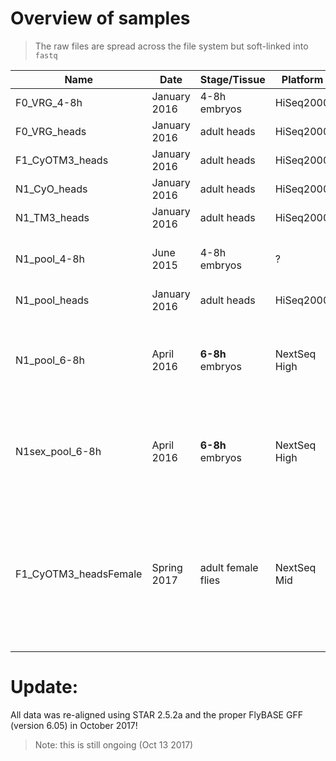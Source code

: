 # Overview of samples

> The raw files are spread across the file system but soft-linked into `fastq`

Name | Date | Stage/Tissue | Platform | Description
---  | ---  | ---          | ---      | ---
F0_VRG_4-8h     | January 2016 | 4-8h embryos     | HiSeq2000 |
F0_VRG_heads    | January 2016 | adult heads      | HiSeq2000 |
F1_CyOTM3_heads | January 2016 | adult heads      | HiSeq2000 |
N1_CyO_heads    | January 2016 | adult heads      | HiSeq2000 |
N1_TM3_heads    | January 2016 | adult heads      | HiSeq2000 |
N1_pool_4-8h    | June 2015    | 4-8h embryos     | ? | Initial high-cov embryonic RNA
N1_pool_heads   | January 2016 | adult heads      | HiSeq2000 | 
N1_pool_6-8h    | April 2016   | **6-8h** embryos | NextSeq High | Later time point + hand-picking of only fertilized eggs
N1sex_pool_6-8h | April 2016   | **6-8h** embryos | NextSeq High | Same as above, but with **male virginizers** and **female balancer** flies
F1_CyOTM3_headsFemale | Spring 2017 | adult female flies | NextSeq Mid | paternally balanced, so that 50:50 ratio is also on X. This is used to see whether we have more ASE on 2 and 3 than on X. 

# Update:

All data was re-aligned using STAR 2.5.2a and the proper FlyBASE GFF (version 6.05) in October 2017!

> Note: this is still ongoing (Oct 13 2017)
